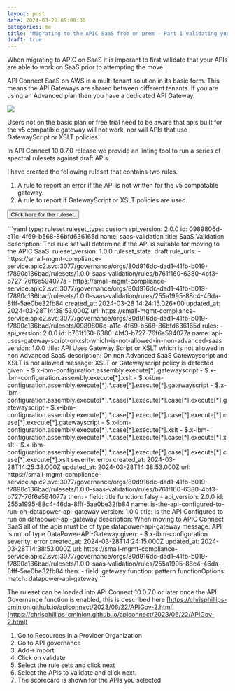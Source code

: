 ```yaml
---
layout: post
date: 2024-03-28 09:00:00
categories: me
title: "Migrating to the APIC SaaS from on prem - Part 1 validating your APIs"
draft: true
---
```


When migrating to APIC on SaaS it is imporant to first validate that your APIs are able to work on SaaS prior to attempting the move.

API Connect SaaS on AWS is a multi tenant solution in its basic form. This means the API Gateways are shared between different tenants. If you are using an Advanced plan then you have a dedicated API Gateway.  

![](/images/apic-lint-saas.png)
<!--more-->

Users not on the basic plan or free trial need to be aware that apis built for the v5 compatible gateway will not work, nor will APIs that use GatewayScript or XSLT policies.

In API Connect 10.0.7.0 release we provide an linting tool to run a series of spectral rulesets against draft APIs.

I have created the following ruleset that contains two rules.
1. A rule to report an error if the API is not written for the v5 compatable gateway.
2. A rule to report if GatewayScript or XSLT policies are used.


<button class="collapsible" id="html">Click here for the ruleset.</button>

<div class="content" id="htmldata" markdown="1">
```yaml
type: ruleset
ruleset_type: custom
api_version: 2.0.0
id: 0989806d-a11c-4f69-b568-86bfd636165d
name: saas-validation
title: SaaS Validation
description: This rule set will determine if the API is suitable for moving to
  the APIC SaaS.
ruleset_version: 1.0.0
ruleset_state: draft
rule_urls:
  - https://small-mgmt-compliance-service.apic2.svc:3077/governance/orgs/80d916dc-dad1-41fb-b019-f7890c136bad/rulesets/1.0.0-saas-validation/rules/b761f160-6380-4bf3-b727-76f6e594077a
  - https://small-mgmt-compliance-service.apic2.svc:3077/governance/orgs/80d916dc-dad1-41fb-b019-f7890c136bad/rulesets/1.0.0-saas-validation/rules/255a1995-88c4-46da-8fff-5ae0be32fb84
created_at: 2024-03-28 14:24:15.026+00
updated_at: 2024-03-28T14:38:53.000Z
url: https://small-mgmt-compliance-service.apic2.svc:3077/governance/orgs/80d916dc-dad1-41fb-b019-f7890c136bad/rulesets/0989806d-a11c-4f69-b568-86bfd636165d
rules:
  - api_version: 2.0.0
    id: b761f160-6380-4bf3-b727-76f6e594077a
    name: api-uses-gateway-script-or-xslt-which-is-not-allowed-in-non-advanced-saas
    version: 1.0.0
    title: API Uses Gateway Script or XSLT which is not allowed in non Advanced SaaS
    description: On non Advanced SaaS Gatewayscript and XSLT is not allowed
    message: XSLT or Gatewayscript policy is detected
    given:
      - $.x-ibm-configuration.assembly.execute[*].gatewayscript
      - $.x-ibm-configuration.assembly.execute[*].xslt
      - $.x-ibm-configuration.assembly.execute[*].*.case[*].execute[*].gatewayscript
      - $.x-ibm-configuration.assembly.execute[*].*.case[*].execute[*].case[*].execute[*].gatewayscript
      - $.x-ibm-configuration.assembly.execute[*].*.case[*].execute[*].case[*].execute[*].case[*].execute[*].gatewayscript
      - $.x-ibm-configuration.assembly.execute[*].*.case[*].execute[*].xslt
      - $.x-ibm-configuration.assembly.execute[*].*.case[*].execute[*].case[*].execute[*].xslt
      - $.x-ibm-configuration.assembly.execute[*].*.case[*].execute[*].case[*].execute[*].case[*].execute[*].xslt
    severity: error
    created_at: 2024-03-28T14:25:38.000Z
    updated_at: 2024-03-28T14:38:53.000Z
    url: https://small-mgmt-compliance-service.apic2.svc:3077/governance/orgs/80d916dc-dad1-41fb-b019-f7890c136bad/rulesets/1.0.0-saas-validation/rules/b761f160-6380-4bf3-b727-76f6e594077a
    then:
      - field: title
        function: falsy
  - api_version: 2.0.0
    id: 255a1995-88c4-46da-8fff-5ae0be32fb84
    name: is-the-api-configured-to-run-on-datapower-api-gateway
    version: 1.0.0
    title: Is the API Configured to run on   datapower-api-gateway
    description: When moving to APIC Connect SaaS all of the apis must be of type
      datapower-api-gateway
    message: API is not of type DataPower-API-Gateway
    given:
      - $.x-ibm-configuration
    severity: error
    created_at: 2024-03-28T14:24:15.000Z
    updated_at: 2024-03-28T14:38:53.000Z
    url: https://small-mgmt-compliance-service.apic2.svc:3077/governance/orgs/80d916dc-dad1-41fb-b019-f7890c136bad/rulesets/1.0.0-saas-validation/rules/255a1995-88c4-46da-8fff-5ae0be32fb84
    then:
      - field: gateway
        function: pattern
        functionOptions:
          match: datapower-api-gateway
```
</div>

The ruleset can be loaded into API Connect 10.0.7.0 or later once the API Governance function is enabled, this is described here [https://chrisphillips-cminion.github.io/apiconnect/2023/06/22/APIGov-2.html](https://chrisphillips-cminion.github.io/apiconnect/2023/06/22/APIGov-2.html)

1. Go to Resources in a Provider Organization
2. Go to API governance
3. Add->Import
4. Click on validate
5. Select the rule sets  and click next
6. Select the APIs to validate and click next.
7. The scorecard is shown for the APIs you selected.
